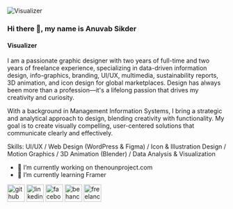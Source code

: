 ![Visualizer ](https://media.licdn.com/dms/image/v2/C5616AQGDg1fXeScbtw/profile-displaybackgroundimage-shrink_350_1400/profile-displaybackgroundimage-shrink_350_1400/0/1624945757970?e=1758153600&v=beta&t=vq5h0KVWJVVGD5QdTZ1wn4JrXxa-CJ4y0Lu31_aBQD4)
### Hi there 👋, my name is Anuvab Sikder
#### Visualizer 


I am a passionate graphic designer with two years of full-time and two years of freelance experience, specializing in data-driven information design, info-graphics, branding, UI/UX, multimedia, sustainability reports, 3D animation, and icon design for global marketplaces. Design has always been more than a profession—it's a lifelong passion that drives my creativity and curiosity.

With a background in Management Information Systems, I bring a strategic and analytical approach to design, blending creativity with functionality. My goal is to create visually compelling, user-centered solutions that communicate clearly and effectively.

Skills: UI/UX / Web Design (WordPress & Figma) / Icon & Illustration Design /  Motion Graphics / 3D Animation (Blender)  / Data Analysis & Visualization

- 🔭 I’m currently working on thenounproject.com 
- 🌱 I’m currently learning Framer


[<img src='https://cdn.jsdelivr.net/npm/simple-icons@3.0.1/icons/github.svg' alt='github' height='40'>](https://github.com/Anuvab-Sikder)  [<img src='https://cdn.jsdelivr.net/npm/simple-icons@3.0.1/icons/linkedin.svg' alt='linkedin' height='40'>](https://www.linkedin.com/in/https://www.linkedin.com/in/anuvab-sikder//)  [<img src='https://cdn.jsdelivr.net/npm/simple-icons@3.0.1/icons/facebook.svg' alt='facebook' height='40'>](https://www.facebook.com/https://www.facebook.com/anuvab.sikder.2025/)  [<img src='https://cdn.jsdelivr.net/npm/simple-icons@3.0.1/icons/behance.svg' alt='behance' height='40'>](https://www.behance.net/anuvabsikder)  [<img src='https://cdn.jsdelivr.net/npm/simple-icons@3.0.1/icons/freelancer.svg' alt='freelancer' height='40'>](https://www.freelancer.com/u/anuvabsikder)  

